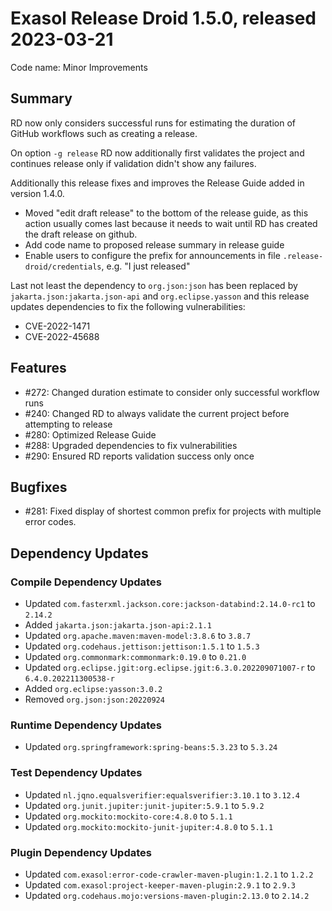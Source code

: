 # Exasol Release Droid 1.5.0, released 2023-03-21

Code name: Minor Improvements

## Summary

RD now only considers successful runs for estimating the duration of GitHub workflows such as creating a release.

On option `-g release` RD now additionally first validates the project and continues release only if validation didn't show any failures.

Additionally this release fixes and improves the Release Guide added in version 1.4.0.
* Moved "edit draft release" to the bottom of the release guide, as this action usually comes last because it needs to wait until RD has created the draft release on github.
* Add code name to proposed release summary in release guide
* Enable users to configure the prefix for announcements in file `.release-droid/credentials`, e.g. "I just released"

Last not least the dependency to `org.json:json` has been replaced by `jakarta.json:jakarta.json-api` and `org.eclipse.yasson` and this release updates dependencies to fix the following vulnerabilities:

* CVE-2022-1471
* CVE-2022-45688

## Features

* #272: Changed duration estimate to consider only successful workflow runs
* #240: Changed RD to always validate the current project before attempting to release
* #280: Optimized Release Guide
* #288: Upgraded dependencies to fix vulnerabilities
* #290: Ensured RD reports validation success only once

## Bugfixes

* #281: Fixed display of shortest common prefix for projects with multiple error codes.

## Dependency Updates

### Compile Dependency Updates

* Updated `com.fasterxml.jackson.core:jackson-databind:2.14.0-rc1` to `2.14.2`
* Added `jakarta.json:jakarta.json-api:2.1.1`
* Updated `org.apache.maven:maven-model:3.8.6` to `3.8.7`
* Updated `org.codehaus.jettison:jettison:1.5.1` to `1.5.3`
* Updated `org.commonmark:commonmark:0.19.0` to `0.21.0`
* Updated `org.eclipse.jgit:org.eclipse.jgit:6.3.0.202209071007-r` to `6.4.0.202211300538-r`
* Added `org.eclipse:yasson:3.0.2`
* Removed `org.json:json:20220924`

### Runtime Dependency Updates

* Updated `org.springframework:spring-beans:5.3.23` to `5.3.24`

### Test Dependency Updates

* Updated `nl.jqno.equalsverifier:equalsverifier:3.10.1` to `3.12.4`
* Updated `org.junit.jupiter:junit-jupiter:5.9.1` to `5.9.2`
* Updated `org.mockito:mockito-core:4.8.0` to `5.1.1`
* Updated `org.mockito:mockito-junit-jupiter:4.8.0` to `5.1.1`

### Plugin Dependency Updates

* Updated `com.exasol:error-code-crawler-maven-plugin:1.2.1` to `1.2.2`
* Updated `com.exasol:project-keeper-maven-plugin:2.9.1` to `2.9.3`
* Updated `org.codehaus.mojo:versions-maven-plugin:2.13.0` to `2.14.2`
